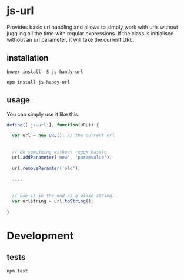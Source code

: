 # js-url
Provides basic url handling and allows to simply work with urls without juggling all the time with regular expressions. If the class is initialised without an url parameter, it will take the current URL.

## installation

```
bower install -S js-handy-url
```

```
npm install js-handy-url
```

## usage

You can simply use it like this:

```js
define(['js-url'], function(URL)) {

  var url = new URL(); // the current url 
  
  
  // do something without regex hassle
  url.addParameter('new', 'paramvalue');
  
  url.removeParamter('old');
  
  ....
  
  
  // use it in the end as a plain string:
  var urlstring = url.toString();
  
}
```
# Development

## tests
```
npm test
```
